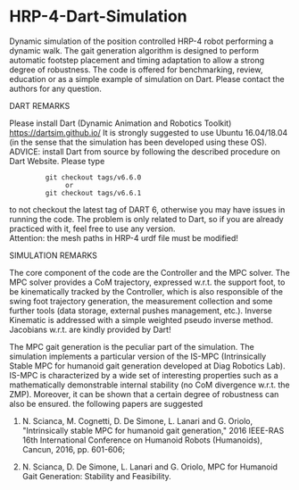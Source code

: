 # HRP-4-Dart-Simulation

Dynamic simulation of the position controlled HRP-4 robot performing a dynamic walk. The gait generation algorithm is designed to perform automatic footstep placement and timing adaptation to allow a strong degree of robustness. The code is offered for  benchmarking, review, education or as a simple example of simulation on Dart.
Please contact the authors for any question.

DART REMARKS

Please install Dart (Dynamic Animation and Robotics Toolkit) https://dartsim.github.io/ 
It is strongly suggested to use Ubuntu 16.04/18.04 (in the sense that the simulation has been developed using these OS).
ADVICE: install Dart from source by following the described procedure on Dart Website. Please type 
 
             git checkout tags/v6.6.0       
                  or
             git checkout tags/v6.6.1 
                  
to not checkout the latest tag of DART 6, otherwise you may have issues in running the code. The problem is only related to Dart, so if you are already practiced with it, feel free to use any version.  
Attention: the mesh paths in HRP-4 urdf file must be modified!

SIMULATION REMARKS

The core component of the code are the Controller and the MPC solver. The MPC solver provides a CoM trajectory, expressed w.r.t. the support foot, to be kinematically tracked by the Controller, which is also responsible of the swing foot trajectory generation, the measurement collection and some further tools (data storage, external pushes management, etc.).
Inverse Kinematic is addressed with a simple weighted pseudo inverse method. Jacobians w.r.t. are kindly provided by Dart!  

The MPC gait generation is the peculiar part of the simulation. The simulation implements a particular version of the IS-MPC (Intrinsically Stable MPC for humanoid gait generation developed at Diag Robotics Lab). IS-MPC is characterized by a wide set of interesting properties such as a mathematically demonstrable internal stability (no CoM divergence w.r.t. the ZMP). Moreover, it can be shown  that a certain degree of robustness can also be ensured. the following papers are suggested 

1) N. Scianca, M. Cognetti, D. De Simone, L. Lanari and G. Oriolo, "Intrinsically stable MPC for humanoid gait generation," 2016 IEEE-RAS 16th International Conference on Humanoid Robots (Humanoids), Cancun, 2016, pp. 601-606;

2) N. Scianca, D. De Simone, L. Lanari and G. Oriolo, MPC for Humanoid Gait Generation: Stability and Feasibility.

